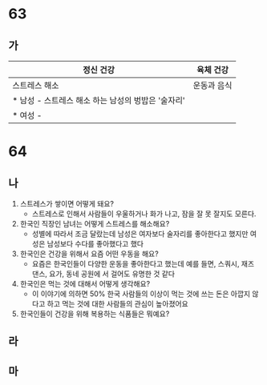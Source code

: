 # 63
## 가
| 정신 건강                           | 육체 건강  |
| ------------------------------- | ------ |
| 스트레스 해소                         | 운동과 음식 |
| * 남성 - 스트레스 해소 하는 남성의 벙밥은 '술자리' |        |
| * 여성 -                          |        |
# 64
## 나
1. 스트레스가 쌓이면 어떻게 돼요?
	* 스트레스로 인해서 사람들이 우울하거나 화가 나고, 잠을 잘 못 잘지도 모른다.
2. 한국인 직장인 남녀는 어떻게 스트레스를 해소해요?
	* 성별에 따라서 조금 달랐는데 남성은 여자보다 술자리를 좋아한다고 했지만 여성은 남성보다 수다를 좋아했다고 했다
3. 한국인은 건강을 위해서 요즘 어떤 우동을 해요?
	* 요즘은 한국인들이 다양한 운동을 좋아한다고 했는데 예를 들면, 스쿼시, 재즈 댄스, 요가, 동네 공원에 서 걸어도 유명한 것 같다
4. 한국인은 먹는 것에 대해서 어떻게 생각해요?
	* 이 이야기에 의하면 50% 한국 사람들의 이상이 먹는 것에 쓰는 돈은 아깝지 않다고 하고 먹는 것에 대한 사람들의 관심이 높아졌어요
1. 한국인들이 건강을 위해 복용하는 식품들은 뭐예요?
## 라

## 마